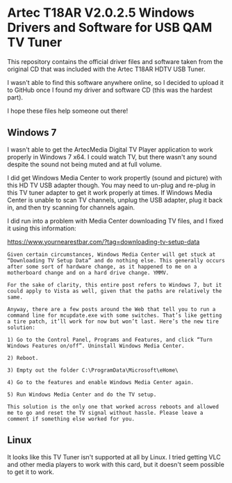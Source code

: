 # Artec T18AR V2.0.2.5 Windows Drivers and Software for USB QAM TV Tuner 

This repository contains the official driver files and software taken from the original CD that was included with the Artec T18AR HDTV USB Tuner.

I wasn't able to find this software anywhere online, so I decided to upload it to GitHub once I found my driver and software CD (this was the hardest part).

I hope these files help someone out there!  

## Windows 7

I wasn't able to get the ArtecMedia Digital TV Player application to work properly in Windows 7 x64.  I could watch TV, but there wasn't any sound despite the sound not being muted and at full volume.

I did get Windows Media Center to work propertly (sound and picture) with this HD TV USB adapter though.  You may need to un-plug and re-plug in this TV tuner adapter to get it work properly at times.  If Windows Media Center is unable to scan TV channels, unplug the USB adapter, plug it back in, and then try scanning for channels again.

I did run into a problem with Media Center downloading TV files, and I fixed it using this information:

https://www.yournearestbar.com/?tag=downloading-tv-setup-data

```
Given certain circumstances, Windows Media Center will get stuck at “Downloading TV Setup Data” and do nothing else. This generally occurs after some sort of hardware change, as it happened to me on a motherboard change and on a hard drive change. YMMV.

For the sake of clarity, this entire post refers to Windows 7, but it could apply to Vista as well, given that the paths are relatively the same.

Anyway, there are a few posts around the Web that tell you to run a command line for mcupdate.exe with some switches. That’s like getting a tire patch, it’ll work for now but won’t last. Here’s the new tire solution:

1) Go to the Control Panel, Programs and Features, and click “Turn Windows Features on/off”. Uninstall Windows Media Center.

2) Reboot.

3) Empty out the folder C:\ProgramData\Microsoft\eHome\

4) Go to the features and enable Windows Media Center again.

5) Run Windows Media Center and do the TV setup.

This solution is the only one that worked across reboots and allowed me to go and reset the TV signal without hassle. Please leave a comment if something else worked for you.
```

## Linux

It looks like this TV Tuner isn't supported at all by Linux.  I tried getting VLC and other media players to work with this card, but it doesn't seem possible to get it to work.
